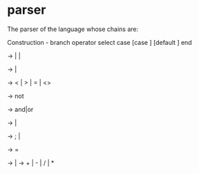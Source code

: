 # parser

The parser of the language whose chains are:

Construction - branch operator
select <arithmetic expression>
case <const> <operators>
	[case <const> <operators>]
	[default <operators>]
end

<logical expression> → <comparison expression> | <unary logical operation><logical expression> | <logical expression><binary logical operation><logical expression>

<comparison expression> → <operand> | <operand><comparision operation><operand>

<comparison operation> → < | > | = | <>

<unary logical operation> → not

<binary logical operation> → and|or

<operand> → <identifier> | <const>

<operators> → <operators>;<operator> | <operator>

<operator> → <identifier> = <arithmetic expression>

<arithmetic expression> → <operand> | <operand><arithmetic operation><arithmetic expression>
<arithmetic operation> → + | - | / | *
